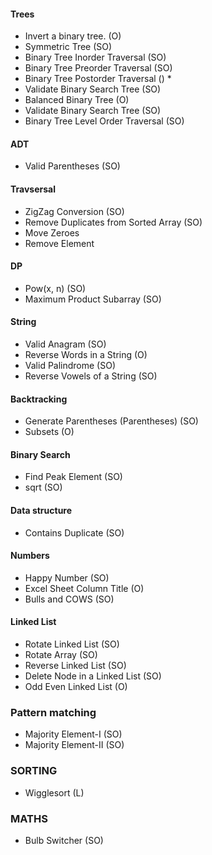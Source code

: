 #### Trees
* Invert a binary tree. (O)
* Symmetric Tree (SO)
* Binary Tree Inorder Traversal (SO)
* Binary Tree Preorder Traversal (SO)
* Binary Tree Postorder Traversal () *
* Validate Binary Search Tree (SO)
* Balanced Binary Tree (O)
* Validate Binary Search Tree (SO)
* Binary Tree Level Order Traversal (SO)

#### ADT
* Valid Parentheses (SO)


#### Travsersal
* ZigZag Conversion (SO)
* Remove Duplicates from Sorted Array (SO)
* Move Zeroes
* Remove Element

#### DP
* Pow(x, n) (SO)
* Maximum Product Subarray (SO)

#### String
* Valid Anagram (SO)
* Reverse Words in a String (O)
* Valid Palindrome (SO)
* Reverse Vowels of a String (SO)

#### Backtracking
* Generate Parentheses (Parentheses) (SO)
* Subsets (O)

#### Binary Search
* Find Peak Element (SO)
* sqrt		(SO)

#### Data structure
* Contains Duplicate (SO)

#### Numbers
* Happy Number (SO)
* Excel Sheet Column Title (O)
* Bulls and COWS (SO)

#### Linked List
* Rotate Linked List (SO)
* Rotate Array (SO)
* Reverse Linked List (SO)
* Delete Node in a Linked List (SO)
* Odd Even Linked List (O)

### Pattern matching
* Majority Element-I (SO)
* Majority Element-II (SO)

### SORTING
* Wigglesort (L)

### MATHS
* Bulb Switcher (SO)


